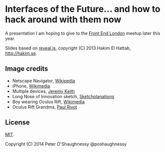 # Interfaces of the Future... and how to hack around with them now

A presentation I am hoping to give to the [Front End London](http://www.frontendlondon.co.uk) meetup later this year.

Slides based on [reveal.js](http://lab.hakim.se/reveal-js/), copyright (C) 2013 Hakim El Hattab, http://hakim.se.

## Image credits

* Netscape Navigator, [Wikipedia](http://en.wikipedia.org/wiki/File:Netscape_Navigator.png)
* iPhone, [Wikimedia](http://upload.wikimedia.org/wikipedia/commons/6/62/A_White_iPhone_3G_displaying_virtual_keyboard_in_portrait_mode.jpg)
* Multiple devices, [Jeremy Keith](http://en.wikipedia.org/wiki/Digital_omnivore#mediaviewer/File:Cuddling_with_multiple_devices.jpg)
* Long Nose of Innovation sketch, [Sketchplanations](http://www.sketchplanations.com/post/60700964916/the-long-nose-of-innovation-bill-buxton-i-love)
* Boy wearing Oculus Rift, [Wikimedia](http://upload.wikimedia.org/wikipedia/commons/d/d6/Boy_wearing_Oculus_Rift_HMD.jpg)
* Oculus Rift Grandma, [Paul Rivot](http://youtu.be/pAC5SeNH8jw)


## License

[MIT](LICENSE).

Copyright (C) 2014 Peter O'Shaughnessy @poshaughnessy
